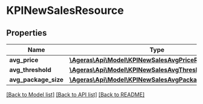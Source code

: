 # KPINewSalesResource

## Properties
Name | Type | Description | Notes
------------ | ------------- | ------------- | -------------
**avg_price** | [**\Ageras\Api\Model\KPINewSalesAvgPriceResource**](KPINewSalesAvgPriceResource.md) |  | [optional] 
**avg_threshold** | [**\Ageras\Api\Model\KPINewSalesAvgThresholdResource**](KPINewSalesAvgThresholdResource.md) |  | [optional] 
**avg_package_size** | [**\Ageras\Api\Model\KPINewSalesAvgPackageSizeResource**](KPINewSalesAvgPackageSizeResource.md) |  | [optional] 

[[Back to Model list]](../README.md#documentation-for-models) [[Back to API list]](../README.md#documentation-for-api-endpoints) [[Back to README]](../README.md)



